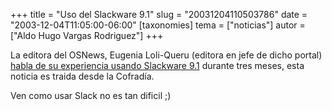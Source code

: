 +++
title = "Uso del Slackware 9.1"
slug = "20031204110503786"
date = "2003-12-04T11:05:00-06:00"
[taxonomies]
tema = ["noticias"]
autor = ["Aldo Hugo Vargas Rodriguez"]
+++

La editora del OSNews, Eugenia Loli-Queru (editora en jefe de dicho
portal) [habla de su experiencia usando Slackware
9.1](http://www.osnews.com/story.php?news_id=5307) durante tres meses,
esta noticia es traida desde la Cofradía.

Ven como usar Slack no es tan dificil ;)
